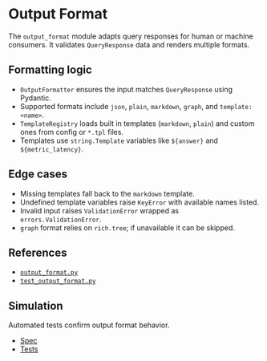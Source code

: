 # Output Format

The `output_format` module adapts query responses for human or machine
consumers. It validates `QueryResponse` data and renders multiple formats.

## Formatting logic
- `OutputFormatter` ensures the input matches `QueryResponse` using Pydantic.
- Supported formats include `json`, `plain`, `markdown`, `graph`, and
  `template:<name>`.
- `TemplateRegistry` loads built in templates (`markdown`, `plain`) and
  custom ones from config or `*.tpl` files.
- Templates use `string.Template` variables like `${answer}` and
  `${metric_latency}`.

## Edge cases
- Missing templates fall back to the `markdown` template.
- Undefined template variables raise `KeyError` with available names listed.
- Invalid input raises `ValidationError` wrapped as
  `errors.ValidationError`.
- `graph` format relies on `rich.tree`; if unavailable it can be skipped.

## References
- [`output_format.py`](../../src/autoresearch/output_format.py)
- [`test_output_format.py`](../../tests/unit/test_output_format.py)

## Simulation

Automated tests confirm output format behavior.

- [Spec](../specs/output-format.md)
- [Tests](../../tests/unit/test_formattemplate_property.py)
